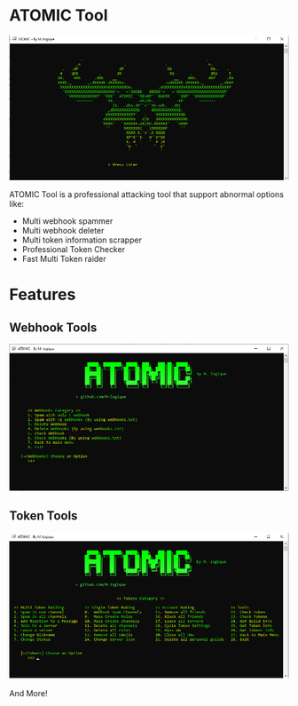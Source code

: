 # ATOMIC Tool
<img src="screenshots/start.png">


ATOMIC Tool is a professional attacking tool that support abnormal options like:

- Multi webhook spammer
- Multi webhook deleter
- Multi token information scrapper
- Professional Token Checker
- Fast Multi Token raider

# Features 

## Webhook Tools
<img src="screenshots/webhooks.png">
<br>

## Token Tools
<img src="screenshots/tokens.png">


And More!
